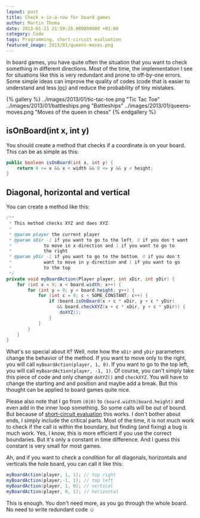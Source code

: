 ```yaml
---
layout: post
title: Check x-in-a-row for board games
author: Martin Thoma
date: 2013-01-21 21:59:28.000000000 +01:00
category: Code
tags: Programming, short-circuit evaluation
featured_image: 2013/01/queens-moves.png
---
```

In board games, you have quite often the situation that you want to check something in different directions. Most of the time, the implementation I see for situations like this is very redundant and prone to off-by-one errors. Some simple ideas can improve the quality of codes (code that is easier to understand and less <abbr title="lines of code">loc</abbr>) and reduce the probability of tiny mistakes.

{% gallery %}
    ../images/2013/01/tic-tac-toe.png   "Tic Tac Toe"
    ../images/2013/01/battleships.png   "Battleships"
    ../images/2013/01/queens-moves.png  "Moves of the queen in chess"
{% endgallery %}

<h2>isOnBoard(int x, int y)</h2>
You should create a method that checks if a coordinate is on your board. This can be as simple as this:

```java
public boolean isOnBoard(int x, int y) {
    return 0 <= x && x < width && 0 <= y && y < height;
}
```

<h2>Diagonal, horizontal and vertical</h2>
You can create a method like this:

```java
/**
 * This method checks XYZ and does XYZ.
 * 
 * @param player the current player
 * @param xDir -1 if you want to go to the left, 0 if you don't want 
 *            to move in x-direction and 1 if you want to go to 
 *            the right
 * @param yDir -1 if you want to go to the bottom, 0 if you don't 
 *            want to move in y-direction and 1 if you want to go 
 *            to the top
 */
private void myBoardAction(Player player, int xDir, int yDir) {
    for (int x = 0; x < board.width; x++) {
        for (int y = 0; y < board.height; y++) {
            for (int c = 0; c < SOME_CONSTANT; c++) {
                if (board.isOnBoard(x + c * xDir, y + c * yDir)
                   && board.checkXYZ(x + c * xDir, y + c * yDir)) {
                    doXYZ();
                }
            }
        }
    }
}
```

What's so special about it? Well, note how the `xDir` and `yDir` parameters change the behavior of the method. If you want to move only to the right, you will call `myBoardAction(player, 1, 0)`. If you want to go to the top left, you will call `myBoardAction(player, -1, 1)`. Of course, you can't simply take this piece of code and only change `doXYZ()` and `checkXYZ`. You will have to change the starting and and position and maybe add a break. But this thought can be applied to board games quite nice.

Please also note that I go from <code>(0|0)</code> to <code>(board.width|board.height)</code> and even add in the inner loop something. So some calls will be out of bound. But because of <a href="http://en.wikipedia.org/wiki/Short-circuit_evaluation">short-circuit evaluation</a> this works. I don't bother about ends, I simply include the critical parts. Most of the time, it is not much work to check if the call is within the boundary, but finding (and fixing) a bug is much work. Yes, I know, this is more efficient if you use the correct boundaries. But it's only a constant in time difference. And I guess this constant is very small for most games.

Ah, and if you want to check a condition for all diagonals, horizontals and verticals the hole board, you can call it like this:

```java
myBoardAction(player, 1, 1); // top right
myBoardAction(player,-1, 1); // top left
myBoardAction(player, 1, 0); // vertical
myBoardAction(player, 0, 1); // horizontal
```

This is enough. You don't need more, as you go through the whole board. 
No need to write redundant code ☺

